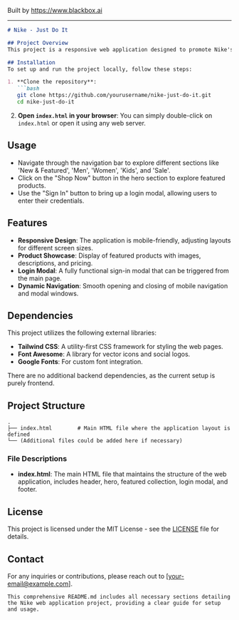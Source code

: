 
Built by https://www.blackbox.ai

---

```markdown
# Nike - Just Do It

## Project Overview
This project is a responsive web application designed to promote Nike's latest collection. Featuring a modern user interface built with HTML, CSS (Tailwind CSS), and JavaScript, the site offers key functionalities such as navigation, product showcasing, user authentication via a login modal, and a mobile-friendly design.

## Installation
To set up and run the project locally, follow these steps:

1. **Clone the repository**:
   ```bash
   git clone https://github.com/yourusername/nike-just-do-it.git
   cd nike-just-do-it
   ```

2. **Open `index.html` in your browser**:
   You can simply double-click on `index.html` or open it using any web server.

## Usage
- Navigate through the navigation bar to explore different sections like 'New & Featured', 'Men', 'Women', 'Kids', and 'Sale'.
- Click on the "Shop Now" button in the hero section to explore featured products.
- Use the "Sign In" button to bring up a login modal, allowing users to enter their credentials.

## Features
- **Responsive Design**: The application is mobile-friendly, adjusting layouts for different screen sizes.
- **Product Showcase**: Display of featured products with images, descriptions, and pricing.
- **Login Modal**: A fully functional sign-in modal that can be triggered from the main page.
- **Dynamic Navigation**: Smooth opening and closing of mobile navigation and modal windows.

## Dependencies
This project utilizes the following external libraries:
- **Tailwind CSS**: A utility-first CSS framework for styling the web pages.
- **Font Awesome**: A library for vector icons and social logos.
- **Google Fonts**: For custom font integration.

There are no additional backend dependencies, as the current setup is purely frontend.

## Project Structure
```plaintext
.
├── index.html        # Main HTML file where the application layout is defined
└── (Additional files could be added here if necessary)
```

### File Descriptions
- **index.html**: The main HTML file that maintains the structure of the web application, includes header, hero, featured collection, login modal, and footer.

## License
This project is licensed under the MIT License - see the [LICENSE](LICENSE) file for details.

## Contact
For any inquiries or contributions, please reach out to [your-email@example.com].
```
This comprehensive README.md includes all necessary sections detailing the Nike web application project, providing a clear guide for setup and usage.